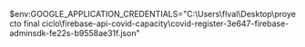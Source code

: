 $env:GOOGLE_APPLICATION_CREDENTIALS="C:\Users\flval\Desktop\proyecto final ciclo\firebase-api-covid-capacity\covid-register-3e647-firebase-adminsdk-fe22s-b9558ae31f.json"